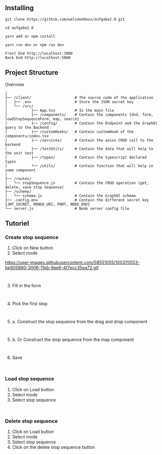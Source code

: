 ## Installing

```
git clone https://github.com/walideddous/aufgabe2.0.git

cd aufgabe2.0

yarn add or npm install

yarn run dev or npm run dev

Front End http://localhost:3000
Back End http://localhost:5000
```

## Project Structure

Overview

```
│
├── /client/                    # The source code of the application
│   ├── .env                    # Store the JSON secret key
│   └── /src/
│           ├── App.tsx         # Is the main file
│           ├── /components/    # Contain the components {dnd, form, loadStopSequenceForm, map, search}
│           ├── /config/        # Contain the Endpoint and the GraphQl query to the Backend
│           ├── /customHooks/   # Contain customHook of the components/index.tsx
│           ├── /services/      # Contain the axios CRUD call to the backend
│           ├── /testUtils/     # Contain the data that will help to the unit test
│           ├── /types/         # Contain the typescript declared types
│           └── /utils/         # Contain function that will help in some component
│
├── /routes/
│   └── stopSequence.js         # Contain the CRUD operation (get, delete, save stop Sequence)
├── /schema/
│   └── schema.js               # Contain the GraphQl schema
├── .config.env                 # Contain the different secret key {JWT_SECRET, MONGO_URI, PORT, NODE_ENV}
└── server.js                   # Node server config file
```

## Tutoriel

### Create stop sequence

1. Click on New button
2. Select mode

https://user-images.githubusercontent.com/58551055/100370553-be905880-3006-11eb-8ee6-4f7ecc35ea72.gif
```


```

3. Fill in the form

```


```

4. Pick the first stop

```


```

5. a. Construct the stop sequence from the drag and drop component

```


```

5. b. Or Construct the stop sequence from the map component

```


```

6. Save

```


```

### Load stop sequence

1. Click on Load button
2. Select mode
3. Select stop sequence

```


```

### Delete stop sequence

1. Click on Load button
2. Select mode
3. Select stop sequence
4. Click on the delete stop sequence button

```


```
